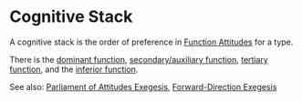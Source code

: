 # Cognitive Stack

A cognitive stack is the order of preference in [Function Attitudes](../) for a type.&#x20;

There is the [dominant function](dominant-function.md), [secondary/auxiliary function](secondary-function/), [tertiary function](tertiary-function/), and the [inferior function](inferior-function.md).&#x20;

See also: [Parliament of Attitudes Exegesis](../../../exegeses-and-hypotheses/parliament-of-attitudes.md), [Forward-Direction Exegesis](../../../exegeses-and-hypotheses/forward-direction-exegesis.md)
